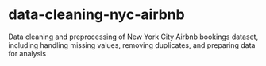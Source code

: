 # data-cleaning-nyc-airbnb
Data cleaning and preprocessing of New York City Airbnb bookings dataset, including handling missing values, removing duplicates, and preparing data for analysis
